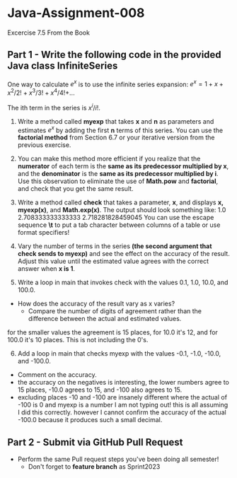 # Java-Assignment-008
Excercise 7.5 From the Book

## Part 1 - Write the following code in the provided Java class **InfiniteSeries**

One way to calculate $e^x$ is to use the infinite series expansion: $e^x =1+x+x^2/2!+x^3/3!+x^4/4!+$...

The ith term in the series is $x^i/i!$.

1. Write a method called **myexp** that takes **x** and **n** as parameters and estimates $e^x$ by adding the first **n** terms of this series. You can use the **factorial method** from Section 6.7 or your iterative version from the previous exercise.

2. You can make this method more efficient if you realize that the **numerator** of each term is the **same as its predecessor multiplied by x**, and the **denominator** is the **same as its predecessor multiplied by i**. Use this observation to eliminate the use of **Math.pow** and **factorial**, and check that you get the same result.

3. Write a method called **check** that takes a parameter, **x**, and displays **x, myexp(x)**, and **Math.exp(x)**. The output should look something like:
       1.0     2.708333333333333     2.718281828459045
You can use the escape sequence **\t** to put a tab character between columns of a table or use format specifiers!

4. Vary the number of terms in the series **(the second argument that check sends to myexp)** and see the effect on the accuracy of the result. Adjust this value until the estimated value agrees with the correct answer when **x is 1**.
 
5. Write a loop in main that invokes check with the values 0.1, 1.0, 10.0, and 100.0.
* How does the accuracy of the result vary as x varies?
    * Compare the number of digits of agreement rather than the difference between the actual and estimated values.

 for the smaller values the agreement is 15 places, for 10.0 it's 12, and for 100.0 it's 10 places. This is not including the 0's.

6. Add a loop in main that checks myexp with the values -0.1, -1.0, -10.0, and -100.0.
* Comment on the accuracy.
* the accuracy on the negatives is interesting, the lower numbers agree to 15 places, -10.0 agrees to 15, and -100 also agrees to 15.
* excluding places -10 and -100 are insanely different where the actual of -100 is 0 and myexp is a number I am not typing out! this is all assuming I did this correctly.
 however I cannot confirm the accuracy of the actual -100.0 because it produces such a small decimal.
## Part 2 - Submit via GitHub Pull Request
* Perform the same Pull request steps you've been doing all semester!
    * Don't forget to **feature branch** as Sprint2023

